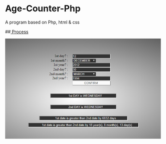 # Age-Counter-Php
A program based on Php, html &amp; css


##<a href="https://drive.google.com/open?id=1RRrmLUtUDNIhYlXQ4FbBLZMmRZd80Mvv" target="_blank"> Process </a> 

<img src="phpdn.png" width="800">
